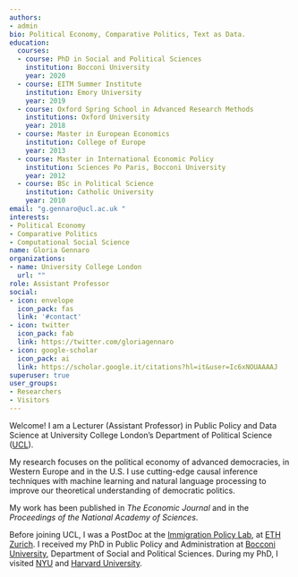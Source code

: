 ```yaml
---
authors:
- admin 
bio: Political Economy, Comparative Politics, Text as Data.
education:
  courses:
  - course: PhD in Social and Political Sciences
    institution: Bocconi University
    year: 2020
  - course: EITM Summer Institute
    institution: Emory University
    year: 2019
  - course: Oxford Spring School in Advanced Research Methods
    institutions: Oxford University
    year: 2018
  - course: Master in European Economics
    institution: College of Europe
    year: 2013
  - course: Master in International Economic Policy
    institution: Sciences Po Paris, Bocconi University
    year: 2012
  - course: BSc in Political Science
    institution: Catholic University
    year: 2010
email: "g.gennaro@ucl.ac.uk "
interests:
- Political Economy
- Comparative Politics
- Computational Social Science
name: Gloria Gennaro
organizations:
- name: University College London
  url: ""
role: Assistant Professor
social:
- icon: envelope
  icon_pack: fas
  link: '#contact'
- icon: twitter
  icon_pack: fab
  link: https://twitter.com/gloriagennaro
- icon: google-scholar
  icon_pack: ai
  link: https://scholar.google.it/citations?hl=it&user=Ic6xNOUAAAAJ
superuser: true
user_groups:
- Researchers
- Visitors
---
```

Welcome! I am a Lecturer (Assistant Professor) in Public Policy and Data Science at University College London’s Department of Political Science ([UCL](https://www.ucl.ac.uk/political-science/political-science-0)).

My research focuses on the political economy of advanced democracies, in Western Europe and in the U.S. I use cutting-edge causal inference techniques with machine learning and natural language processing to improve our theoretical understanding of democratic politics. 

My work has been published in *The Economic Journal* and in the *Proceedings of the National Academy of Sciences*.

Before joining UCL, I was a PostDoc at the [Immigration Policy Lab](https://immigrationlab.org), at [ETH Zurich](https://pp.ethz.ch). I received my PhD in Public Policy and Administration at [Bocconi University](https://www.unibocconi.eu/wps/wcm/connect/Bocconi/SitoPubblico_EN/Navigation+Tree/Home/programs/phd/PhD+in+Public+Policy+and+Administration/), Department of Social and Political Sciences. During my PhD, I visited [NYU](https://as.nyu.edu/content/nyu-as/as/departments/sociology.html) and [Harvard University](https://economics.harvard.edu). 
